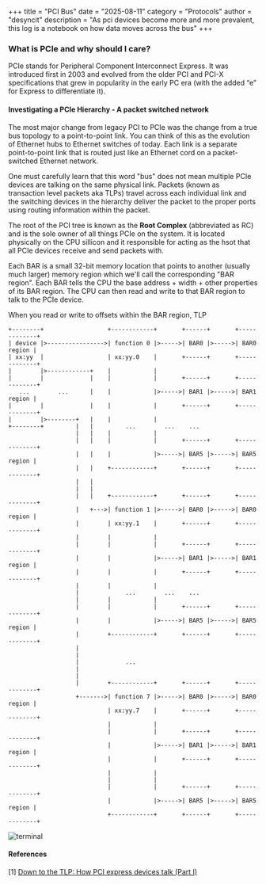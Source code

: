 +++
title = "PCI Bus"
date = "2025-08-11"
category = "Protocols"
author = "desyncit"
description = "As pci devices become more and more prevalent, this log is a notebook on how data moves across the bus"
+++

### What is PCIe and why should I care?

PCIe stands for Peripheral Component Interconnect Express. It was introduced first in 2003 and evolved from the older PCI and PCI-X specifications that grew in popularity in the early PC era (with the added “e” for Express to differentiate it).

#### Investigating a PCIe Hierarchy - A packet switched network

The most major change from legacy PCI to PCIe was the change from a true bus topology to a point-to-point 
link. You can think of this as the evolution of Ethernet hubs to Ethernet switches of today. Each link is 
a separate point-to-point link that is routed just like an Ethernet cord on a packet-switched Ethernet network. 

One must carefully learn that this word "bus" does not mean multiple PCIe devices are talking on the same physical link.
Packets (known as transaction level packets aka TLPs) travel across each individual link and the switching devices in the 
hierarchy deliver the packet to the proper ports using routing information within the packet.

The root of the PCI tree is known as the __Root Complex__ (abbreviated as RC) and is the sole owner of all things PCIe on the system. It is
located physically on the CPU sillicon and it responsible for acting as the hsot that all PCIe devices receive and send packets with. 

Each BAR is a small 32-bit memory location that points to another (usually much larger) memory region which we'll 
call the corresponding "BAR region". Each BAR tells the CPU the base address + width + other properties of its BAR 
region. The CPU can then read and write to that BAR region to talk to the PCIe device.

When you read or write to offsets within the BAR region, TLP 

```
+--------+                  +------------+       +------+       +-------------+
| device |>---------------->| function 0 |>----->| BAR0 |>----->| BAR0 region |
| xx:yy  |                  | xx:yy.0    |       +------+       +-------------+
|        |>------------+    |            |
|        |             |    |            |       +------+       +-------------+
   ...        ...      |    |            |>----->| BAR1 |>----->| BAR1 region |
|        |             |    |            |       +------+       +-------------+
|        |>--------+   |    |            |
+--------+         |   |         ...        ...    ...
                   |   |    |            |
                   |   |    |            |       +------+       +-------------+
                   |   |    |            |>----->| BAR5 |>----->| BAR5 region |
                   |   |    +------------+       +------+       +-------------+
                   |   |
                   |   |
                   |   |    +------------+       +------+       +-------------+
                   |   +--->| function 1 |>----->| BAR0 |>----->| BAR0 region |
                   |        | xx:yy.1    |       +------+       +-------------+
                   |        |            |               
                   |        |            |       +------+       +-------------+
                   |        |            |>----->| BAR1 |>----->| BAR1 region |
                   |        |            |       +------+       +-------------+
                   |        |            |               
                   |             ...        ...    ...   
                   |        |            |               
                   |        |            |       +------+       +-------------+
                   |        |            |>----->| BAR5 |>----->| BAR5 region |
                   |        +------------+       +------+       +-------------+
                   |
                   |
                   |             ...
                   |
                   |
                   |        +------------+       +------+       +-------------+
                   +------->| function 7 |>----->| BAR0 |>----->| BAR0 region |
                            | xx:yy.7    |       +------+       +-------------+
                            |            |               
                            |            |       +------+       +-------------+
                            |            |>----->| BAR1 |>----->| BAR1 region |
                            |            |       +------+       +-------------+
                            |            |               
                            |            |               
                            |            |       +------+       +-------------+
                            |            |>----->| BAR5 |>----->| BAR5 region |
                            +------------+       +------+       +-------------+
``` 

![terminal](images/tlp-write3.png)


#### References
[1] [Down to the TLP: How PCI express devices talk (Part I)](https://xillybus.com/tutorials/pci-express-tlp-pcie-primer-tutorial-guide-1)

